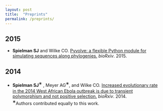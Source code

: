 ```yaml
---
layout: post
title:  "Preprints"
permalink: /preprints/
---
```



## 2015

+ **Spielman SJ** and Wilke CO. [Pyvolve: a flexible Python module for simulating sequences along phylogenies.](http://dx.doi.org/10.1101/020214) *bioRxiv*. 2015.
<a href="http://github.com/sjspielman/pyvolve" class="info-link"><span class="fa fa-github"></a>


## 2014

+ **Spielman SJ**<big><big>\*</big></big> , Meyer AG<big><big>\*</big></big>, and Wilke CO. [Increased evolutionary rate in the 2014 West African Ebola outbreak is due to transient polymorphism and not positive selection.](http://dx.doi.org/10.1101/011429) *bioRxiv*. 2014.
<a href="https://github.com/wilkelab/EBOV_H1N1" class="info-link"><span class="fa fa-github"></a>
<br><big><big>\*</big></big>Authors contributed equally to this work.
